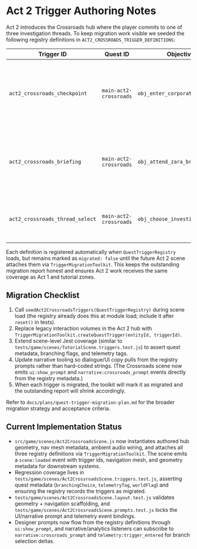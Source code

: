 # Act 2 Trigger Authoring Notes

Act 2 introduces the Crossroads hub where the player commits to one of three
investigation threads. To keep migration work visible we seeded the following
registry definitions in `ACT2_CROSSROADS_TRIGGER_DEFINITIONS`:

| Trigger ID                    | Quest ID               | Objective ID                    | Prompt                                      | Notes |
| ----------------------------- | ---------------------- | -------------------------------- | ------------------------------------------- | ----- |
| `act2_crossroads_checkpoint`  | `main-act2-crossroads` | `obj_enter_corporate_spires`     | Present forged credentials at the checkpoint | Sets social stealth tutorial context and unlocks the corporate spire world flag. |
| `act2_crossroads_briefing`    | `main-act2-crossroads` | `obj_attend_zara_briefing`       | Review Zara's thread dossier                 | Supports repeated visits so the player can re-check leads before committing. |
| `act2_crossroads_thread_select` | `main-act2-crossroads` | `obj_choose_investigation_thread` | Select the next investigation thread        | Emits branching telemetry tag for narrative analytics. |

Each definition is registered automatically when `QuestTriggerRegistry` loads,
but remains marked as `migrated: false` until the future Act 2 scene attaches
them via `TriggerMigrationToolkit`. This keeps the outstanding migration report
honest and ensures Act 2 work receives the same coverage as Act 1 and tutorial
zones.

## Migration Checklist

1. Call `seedAct2CrossroadsTriggers(QuestTriggerRegistry)` during scene load
   (the registry already does this at module load; include it after `reset()` in
   tests).
2. Replace legacy interaction volumes in the Act 2 hub with
   `TriggerMigrationToolkit.createQuestTrigger(entityId, triggerId)`.
3. Extend scene-level Jest coverage (similar to `tests/game/scenes/TutorialScene.triggers.test.js`)
   to assert quest metadata, branching flags, and telemetry tags.
4. Update narrative tooling so dialogue/UI copy pulls from the registry prompts
   rather than hard-coded strings. (The Crossroads scene now emits `ui:show_prompt`
   and `narrative:crossroads_prompt` events directly from the registry metadata.)
5. When each trigger is migrated, the toolkit will mark it as migrated and the
   outstanding report will shrink accordingly.

Refer to `docs/plans/quest-trigger-migration-plan.md` for the broader migration
strategy and acceptance criteria.

## Current Implementation Status

- `src/game/scenes/Act2CrossroadsScene.js` now instantiates authored hub geometry,
  nav mesh metadata, ambient audio wiring, and attaches all three registry definitions
  via `TriggerMigrationToolkit`. The scene emits a `scene:loaded` event with trigger ids,
  navigation mesh, and geometry metadata for downstream systems.
- Regression coverage lives in `tests/game/scenes/Act2CrossroadsScene.triggers.test.js`,
  asserting quest metadata (`branchingChoice`, `telemetryTag`, `worldFlag`) and ensuring
  the registry records the triggers as migrated.
- `tests/game/scenes/Act2CrossroadsScene.layout.test.js` validates geometry + navigation
  scaffolding, and `tests/game/scenes/Act2CrossroadsScene.prompts.test.js` locks the
  UI/narrative prompt and telemetry event bindings.
- Designer prompts now flow from the registry definitions through `ui:show_prompt`, and
  narrative/analytics listeners can subscribe to `narrative:crossroads_prompt` and
  `telemetry:trigger_entered` for branch selection deltas.
